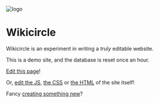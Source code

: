 ![logo](/serve/logo.jpg)

# Wikicircle

Wikicircle is an experiment in writing a *truly* editable website.

This is a demo site, and the database is reset once an hour.

[Edit this page](#edit?md/Home)!

Or, [edit the JS](#edit?js/wikicircle/app.js), [the CSS](#edit?js/wikicircle/wikicircle.css)
or [the HTML](#edit?html/index.html) of the site itself!

Fancy [creating something new](#new)?
